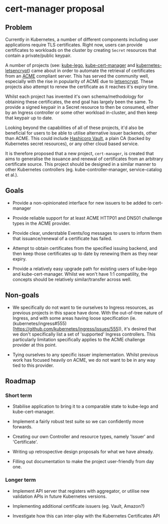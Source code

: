 # cert-manager proposal

## Problem

Currently in Kubernetes, a number of different components including user
applications require TLS certificates. Right now, users can provide
certificates to workloads on the cluster by creating `Secret` resources that
contain a private/public keypair.

A number of projects (see: [kube-lego](https://github.com/jetstack/kube-lego),
[kube-cert-manager](https://github.com/PalmStoneGames/kube-cert-manager)
and [kubernetes-letsencrypt](https://github.com/tazjin/kubernetes-letsencrypt))
came about in order to automate the retrieval of certificates from an [ACME](https://github.com/ietf-wg-acme/acme/)
compliant server. This has served the community well, especially with the rise
in popularity of ACME due to [letsencrypt](https://letsencrypt.org). These
projects also attempt to renew the certificate as it reaches it's expiry time.

Whilst each project has invented it's own schema/methodology for obtaining
these certificates, the end goal has largely been the same. To provide a signed
keypair in a Secret resource to then be consumed, either by an Ingress
controller or some other workload in-cluster, and then keep that keypair up to
date.

Looking beyond the capabilities of all of these projects, it'd also be
beneficial for users to be able to utilise alternative issuer backends, other
than ACME. This could include [Hashicorp Vault](https://vaultproject.io), a
plain CA (backed by Kubernetes secret resources), or any other cloud based
service.

It is therefore proposed that a new project, `cert-manager`, is created that
aims to generalise the issuance and renewal of certificates from an arbitrary
certificate source. This project should be designed in a similar manner to
other Kubernetes controllers (eg. kube-controller-manager, service-catalog et
al.).

## Goals

* Provide a non-opinionated interface for new issuers to be added to
cert-manager

* Provide reliable support for at least ACME HTTP01 and DNS01 challenge types
in the ACME provider.

* Provide clear, understable Events/log messages to users to inform them that
issuance/renewal of a certificate has failed.

* Attempt to obtain certificates from the specified issuing backend, and then
keep those certificates up to date by renewing them as they near expiry.

* Provide a relatively easy upgrade path for existing users of kube-lego and
kube-cert-manager. Whilst we won't have 1:1 compatility, the concepts should
be relatively similar/transfer across well.

## Non-goals

* We specifically do not want to tie ourselves to Ingress resources, as
previous projects in this space have done. With the out-of-tree nature of
Ingress, and with some areas having loose specification (ie.
(kubernetes/ingress#555)[https://github.com/kubernetes/ingress/issues/555]),
it's desired that we don't specifically list a set of 'supported' Ingress
controllers. This particularly limitation specifically applies to the ACME
challenge provider at this point.

* Tying ourselves to any specific issuer implementation. Whilst previous work
has focused heavily on ACME, we do not want to be in any way tied to this
provider.

## Roadmap

### Short term

* Stabilise application to bring it to a comparable state to kube-lego and
kube-cert-manager.

* Implement a fairly robust test suite so we can confidently move forwards.

* Creating our own Controller and resource types, namely 'Issuer' and
'Certificate'.

* Writing up retrospective design proposals for what we have already.

* Filling out documentation to make the project user-friendly from day one.

### Longer term

* Implement API server that registers with aggregator, or utilise new
validation APIs in future Kubernetes versions.

* Implementing additional certificate issuers (eg. Vault, Amazon?)

* Investigate how this can inter-play with the Kubernetes Certificates API

